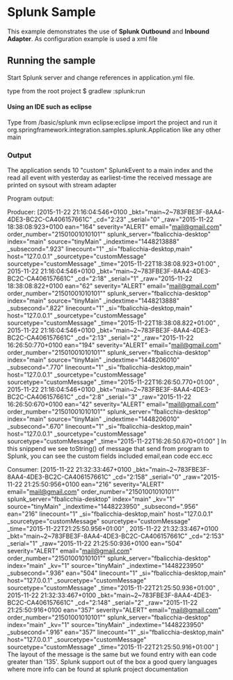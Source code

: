 Splunk Sample
==============

This example demonstrates the use of **Splunk Outbound** and **Inbound Adapter**.
As configuration example is used a xml file 

## Running the sample

Start Splunk server and change references in application.yml file.

type from the root project
    $ gradlew :splunk:run

#### Using an IDE such as eclipse

Type from <spring-integration>/basic/splunk 
    mvn eclipse:eclipse 
import the project and run it org.springframework.integration.samples.splunk.Application like any other main

### Output

The application sends 10 "custom" SplunkEvent to a main index and the read all event with yesterday as earliest-time
the received message are printed on sysout with stream adapter

Program output:

Producer:
[2015-11-22	21:16:04:546+0100 _bkt="main~2~783FBE3F-8AA4-4DE3-BC2C-CA406157661C" _cd="2:23" _serial="0" _raw="2015-11-22	18:38:08:923+0100 ean="164" severity="ALERT" email="mail@gmail.com" order_number="21501001010101"" splunk_server="fbalicchia-desktop" index="main" source="tinyMain" _indextime="1448213888" _subsecond=".923" linecount="1" _si="fbalicchia-desktop,main" host="127.0.0.1" _sourcetype="customMessage" sourcetype="customMessage" _time="2015-11-22T18:38:08.923+01:00"
, 2015-11-22	21:16:04:546+0100 _bkt="main~2~783FBE3F-8AA4-4DE3-BC2C-CA406157661C" _cd="2:18" _serial="1" _raw="2015-11-22	18:38:08:822+0100 ean="62" severity="ALERT" email="mail@gmail.com" order_number="21501001010101"" splunk_server="fbalicchia-desktop" index="main" source="tinyMain" _indextime="1448213888" _subsecond=".822" linecount="1" _si="fbalicchia-desktop,main" host="127.0.0.1" _sourcetype="customMessage" sourcetype="customMessage" _time="2015-11-22T18:38:08.822+01:00"
, 2015-11-22	21:16:04:546+0100 _bkt="main~2~783FBE3F-8AA4-4DE3-BC2C-CA406157661C" _cd="2:13" _serial="2" _raw="2015-11-22	16:26:50:770+0100 ean="194" severity="ALERT" email="mail@gmail.com" order_number="21501001010101"" splunk_server="fbalicchia-desktop" index="main" source="tinyMain" _indextime="1448206010" _subsecond=".770" linecount="1" _si="fbalicchia-desktop,main" host="127.0.0.1" _sourcetype="customMessage" sourcetype="customMessage" _time="2015-11-22T16:26:50.770+01:00"
, 2015-11-22	21:16:04:546+0100 _bkt="main~2~783FBE3F-8AA4-4DE3-BC2C-CA406157661C" _cd="2:8" _serial="3" _raw="2015-11-22	16:26:50:670+0100 ean="42" severity="ALERT" email="mail@gmail.com" order_number="21501001010101"" splunk_server="fbalicchia-desktop" index="main" source="tinyMain" _indextime="1448206010" _subsecond=".670" linecount="1" _si="fbalicchia-desktop,main" host="127.0.0.1" _sourcetype="customMessage" sourcetype="customMessage" _time="2015-11-22T16:26:50.670+01:00"
]
In this snippend  we see toString() of message that send from program to Splunk, you can see the custom fields included email,ean code ecc.ecc

Consumer:
[2015-11-22	21:32:33:467+0100 _bkt="main~2~783FBE3F-8AA4-4DE3-BC2C-CA406157661C" _cd="2:158" _serial="0" _raw="2015-11-22	21:25:50:956+0100 ean="216" severity="ALERT" email="mail@gmail.com" order_number="21501001010101"" splunk_server="fbalicchia-desktop" index="main" _kv="1" source="tinyMain" _indextime="1448223950" _subsecond=".956" ean="216" linecount="1" _si="fbalicchia-desktop,main" host="127.0.0.1" _sourcetype="customMessage" sourcetype="customMessage" _time="2015-11-22T21:25:50.956+01:00"
, 2015-11-22	21:32:33:467+0100 _bkt="main~2~783FBE3F-8AA4-4DE3-BC2C-CA406157661C" _cd="2:153" _serial="1" _raw="2015-11-22	21:25:50:936+0100 ean="504" severity="ALERT" email="mail@gmail.com" order_number="21501001010101"" splunk_server="fbalicchia-desktop" index="main" _kv="1" source="tinyMain" _indextime="1448223950" _subsecond=".936" ean="504" linecount="1" _si="fbalicchia-desktop,main" host="127.0.0.1" _sourcetype="customMessage" sourcetype="customMessage" _time="2015-11-22T21:25:50.936+01:00"
, 2015-11-22	21:32:33:467+0100 _bkt="main~2~783FBE3F-8AA4-4DE3-BC2C-CA406157661C" _cd="2:148" _serial="2" _raw="2015-11-22	21:25:50:916+0100 ean="357" severity="ALERT" email="mail@gmail.com" order_number="21501001010101"" splunk_server="fbalicchia-desktop" index="main" _kv="1" source="tinyMain" _indextime="1448223950" _subsecond=".916" ean="357" linecount="1" _si="fbalicchia-desktop,main" host="127.0.0.1" _sourcetype="customMessage" sourcetype="customMessage" _time="2015-11-22T21:25:50.916+01:00"
]
The layout of the message is the same but we found entry with ean code greater than '135'. Splunk support out of the box a good query languages where more info can be found at splunk project documentation 

